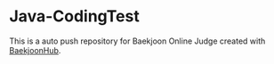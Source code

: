 # Java-CodingTest
This is a auto push repository for Baekjoon Online Judge created with [BaekjoonHub](https://github.com/BaekjoonHub/BaekjoonHub).
